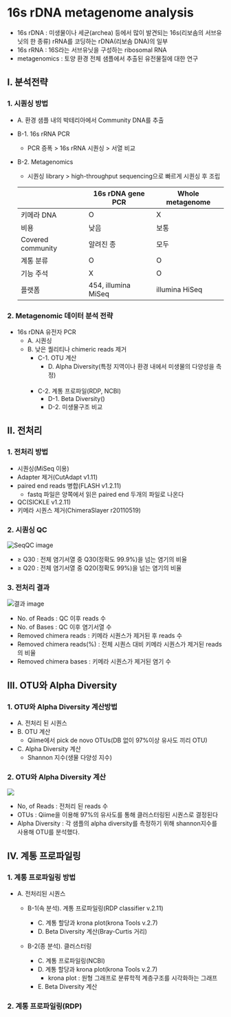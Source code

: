 # 16s rDNA metagenome analysis
- 16s rDNA : 미생물이나 세균(archea) 등에서 많이 발견되는 16s(리보솜의 서브유닛의 한 종류) rRNA를 코딩하는 rDNA(리보솜 DNA)의 일부
- 16s rRNA : 16S라는 서브유닛을 구성하는 ribosomal RNA 
- metagenomics : 토양 환경 전체 샘플에서 추출된 유전물질에 대한 연구


## I. 분석전략
### 1. 시퀀싱 방법
- A. 환경 샘플 내의 박테리아에서 Community DNA를 추출
- B-1. 16s rRNA PCR
    - PCR 증폭 > 16s rRNA 시퀀싱 > 서열 비교
- B-2. Metagenomics
    - 시퀀싱 library > high-throughput sequencing으로 빠르게 시퀀싱 후 조립

    ||16s rDNA gene PCR|Whole metagenome|
    |--|--|--|
    |키메라 DNA|O|X|
    |비용|낮음|보통|
    |Covered community|알려진 종|모두|
    |계통 분류|O|O|
    |기능 주석|X|O|
    |플랫폼|454, illumina MiSeq|illumina HiSeq|

### 2. Metagenomic 데이터 분석 전략
- 16s rDNA 유전자 PCR
    - A. 시퀀싱
    - B. 낮은 퀄리티나 chimeric reads 제거
        - C-1. OTU 계산
            - D. Alpha Diversity(특정 지역이나 환경 내에서 미생물의 다양성을 측정)
<br></br>            
        - C-2. 계통 프로파일(RDP, NCBI)
            - D-1. Beta Diversity()
            - D-2. 미생물구조 비교


## II. 전처리
### 1. 전처리 방법
- 시퀀싱(MiSeq 이용)
- Adapter 제거(CutAdapt v1.11)
- paired end reads 병합(FLASH v1.2.11)
    - fastq 파일은 양쪽에서 읽은 paired end 두개의 파일로 나온다
- QC(SICKLE v1.2.11)
- 키메라 시퀀스 제거(ChimeraSlayer r20110519)

### 2. 시퀀싱 QC
![SeqQC image](/img/SeqQC.png)
- &ge; Q30 : 전체 염기서열 중 Q30(정확도 99.9%)을 넘는 염기의 비율
- &ge; Q20 : 전체 염기서열 중 Q20(정확도 99%)을 넘는 염기의 비율

### 3. 전처리 결과
![결과 image](/img/PreproResult.png)
- No. of Reads : QC 이후 reads 수
- No. of Bases : QC 이후 염기서열 수
- Removed chimera reads : 키메라 시퀀스가 제거된 후 reads 수
- Removed chimera reads(%) : 전체 시퀀스 대비 키메라 시퀀스가 제거된 reads의 비율
- Removed chimera bases : 키메라 시퀀스가 제거된 염기 수


## III. OTU와 Alpha Diversity
### 1. OTU와 Alpha Diversity 계산방법
- A. 전처리 된 시퀀스
- B. OTU 계산
    - Qiime에서 pick de novo OTUs(DB 없이 97%이상 유사도 끼리 OTU)
- C. Alpha Diversity 계산
    - Shannon 지수(생물 다양성 지수)

### 2. OTU와 Alpha Diversity 계산
![](/img/OTU%20AD%20계산.png)
- No, of Reads : 전처리 된 reads 수
- OTUs : Qiime을 이용해 97%의 유사도를 통해 클러스터링된 시퀀스로 결정된다
- Alpha Diversity : 각 샘플의 alpha diversity를 측정하기 위해 shannon지수를 사용해 OTU를 분석했다.

## IV. 계통 프로파일링
### 1. 계통 프로파일링 방법
- A. 전처리된 시퀀스
    - B-1(속 분석). 계통 프로파일링(RDP classifier v.2.11)
        - C. 계통 할당과 krona plot(krona Tools v.2.7)
        - D. Beta Diversity 계산(Bray-Curtis 거리)

    - B-2(종 분석). 클러스터링
        - C. 계통 프로파일링(NCBI)
        - D. 계통 할당과 krona plot(krona Tools v.2.7)
            - krona plot : 원형 그래프로 분류학적 계층구조를 시각화하는 그래프
        - E. Beta Diversity 계산

### 2. 계통 프로파일링(RDP)